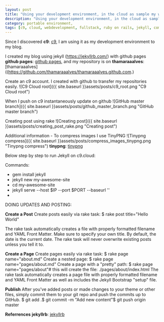 ```yaml
---
layout: post
title: "Using your development environment, in the cloud as sample my website "
description: "Using your development environment, in the cloud as sample my website with c9 "
category: portable environment,
tags: [c9, cloud, webdevelopment, fullstack, ruby on rails, jekyll, compress image, performance]
---
```


Since I discovered **c9**: [c9](https://c9.io/), I am using it as my development environment to my blog.

I created my blog using jekyll (https://jekyllrb.com/) with github pages **github pages**: [github pages](https://pages.github.com/), and
my repository is on **thamaraaalves**: [thamaraaalves]((https://github.com/thamaraaalves/thamaraaalves.github.com.)

Create an c9 account. I created with github to transfer my repositories easily. 
![C9 Cloud root]({{ site.baseurl }}assets/posts/c9_root.png "C9 Cloud root")

When I push on c9 instantaneously update on github 
![GitHub master branch]({{ site.baseurl }}assets/posts/github_master_branch.png "GitHub master branch")

Creating post using rake
![Creating post]({{ site.baseurl }}assets/posts/creating_post_rake.png "Creating post")


Additional information - To compress images I use TinyPNG
![Tinypng compress]({{ site.baseurl }}assets/posts/compress_images_tinypng.png "Tinypng compress")
**tinypng**: [tinypng]( https://tinypng.com/)  

Below step by step to run Jekyll on c9.cloud:

Commands:
- gem install jekyll
- jekyll new my-awesome-site
- cd my-awesome-site
- jekyll serve --host $IP --port $PORT --baseurl ''
- 

DOING UPDATES AND POSTING:

**Create a Post**
Create posts easily via rake task:
$ rake post title="Hello World"

The rake task automatically creates a file with properly formatted filename and YAML Front Matter. Make sure to specify your own title. By default, the date is the current date.
The rake task will never overwrite existing posts unless you tell it to.

**Create a Page**
Create pages easily via rake task:
$ rake page name="about.md"
Create a nested page:
$ rake page name="pages/about.md"
Create a page with a "pretty" path:
$ rake page name="pages/about"# this will create the file: ./pages/about/index.html
The rake task automatically creates a page file with properly formatted filename and YAML Front Matter as well as includes the Jekyll Bootstrap "setup" file.

**Publish**
After you've added posts or made changes to your theme or other files, simply commit them to your git repo and push the commits up to GitHub.
$ git add .$ git commit -m "Add new content"$ git push origin master


**Referrences**
**jekyllrb**: [jekyllrb](https://jekyllrb.com/docs/github-pages/)

